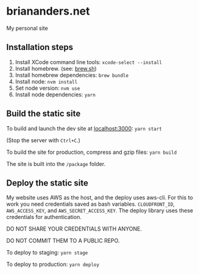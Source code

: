 # briananders.net
My personal site

## Installation steps
1. Install XCode command line tools: `xcode-select --install`
2. Install homebrew. (see: [brew.sh](https://brew.sh/))
3. Install homebrew dependencies: `brew bundle`
4. Install node: `nvm install`
5. Set node version: `nvm use`
6. Install node dependencies: `yarn`

## Build the static site
To build and launch the dev site at [localhost:3000](http://localhost:3000): `yarn start`

(Stop the server with `Ctrl+C`.)

To build the site for production, compress and gzip files: `yarn build`

The site is built into the `/package` folder.

## Deploy the static site
My website uses AWS as the host, and the deploy uses aws-cli. For this to work you need credentials saved as bash variables. `CLOUDFRONT_ID`, `AWS_ACCESS_KEY`, and `AWS_SECRET_ACCESS_KEY`. The deploy library uses these credentials for authentication.

DO NOT SHARE YOUR CREDENTIALS WITH ANYONE.

DO NOT COMMIT THEM TO A PUBLIC REPO.

To deploy to staging: `yarn stage`

To deploy to production: `yarn deploy`

